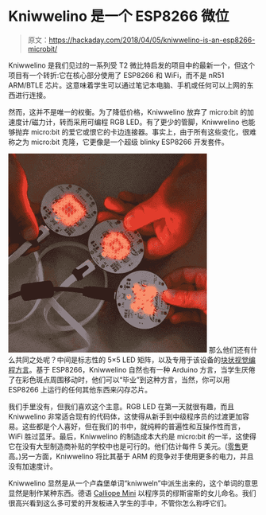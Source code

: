 # Kniwwelino 是一个 ESP8266 微位

> 原文：<https://hackaday.com/2018/04/05/kniwwelino-is-an-esp8266-microbit/>

Kniwwelino 是我们见过的一系列受 T2 微比特启发的项目中的最新一个，但这个项目有一个转折:它在核心部分使用了 ESP8266 和 WiFi，而不是 nR51 ARM/BTLE 芯片。这意味着学生可以通过笔记本电脑、手机或任何可以上网的东西进行连接。

然而，这并不是唯一的权衡。为了降低价格，Kniwwelino 放弃了 micro:bit 的加速度计/磁力计，转而采用可编程 RGB LED。有了更少的管脚，Kniwwelino 也能够抛弃 micro:bit 的爱它或恨它的卡边连接器。事实上，由于所有这些变化，很难称之为 micro:bit 克隆，它更像是一个超级 blinky ESP8266 开发套件。

[![](img/44b7a87a89c4edb57164db1e35cbfc6a.png)](https://hackaday.com/wp-content/uploads/2018/04/csm_kniwwelino3_s_5f93a03d49_thumbnail.png) 那么他们还有什么共同之处呢？中间是标志性的 5×5 LED 矩阵，以及专用于该设备的[块状视觉编程方言](https://doku.kniwwelino.lu/en/installation)。基于 ESP8266，Kniwwelino 自然也有一种 Arduino 方言，当学生厌倦了在彩色斑点周围移动时，他们可以“毕业”到这种方言，当然，你可以用 ESP8266 上运行的任何其他东西来闪存芯片。

我们手里没有，但我们喜欢这个主意。RGB LED 在第一天就很有趣，而且 Kniwwelino 非常适合现有的代码体，这使得从新手到中级程序员的过渡更加容易。这些都是个人喜好，但在我们的书中，就纯粹的普遍性和互操作性而言，WiFi 胜过蓝牙。最后，Kniwwelino 的制造成本大约是 micro:bit 的一半，这使得它在没有大型制造商补贴的学校中也是可行的。他们估计每件 5 美元。([零售](https://www.electronic-shop.lu/DE/products/167138)更高。)另一方面，Kniwwelino 将比其基于 ARM 的竞争对手使用更多的电力，并且没有加速度计。

Kniwwelino 显然是从一个卢森堡单词“kniwweln”中派生出来的，这个单词的意思显然是制作某种东西。德语 [Calliope Mini](https://hackaday.com/2016/10/18/germans-react-to-uks-microbit/) 以程序员的缪斯宙斯的女儿命名。我们很高兴看到这么多可爱的开发板进入学生的手中，不管你怎么称呼它们。